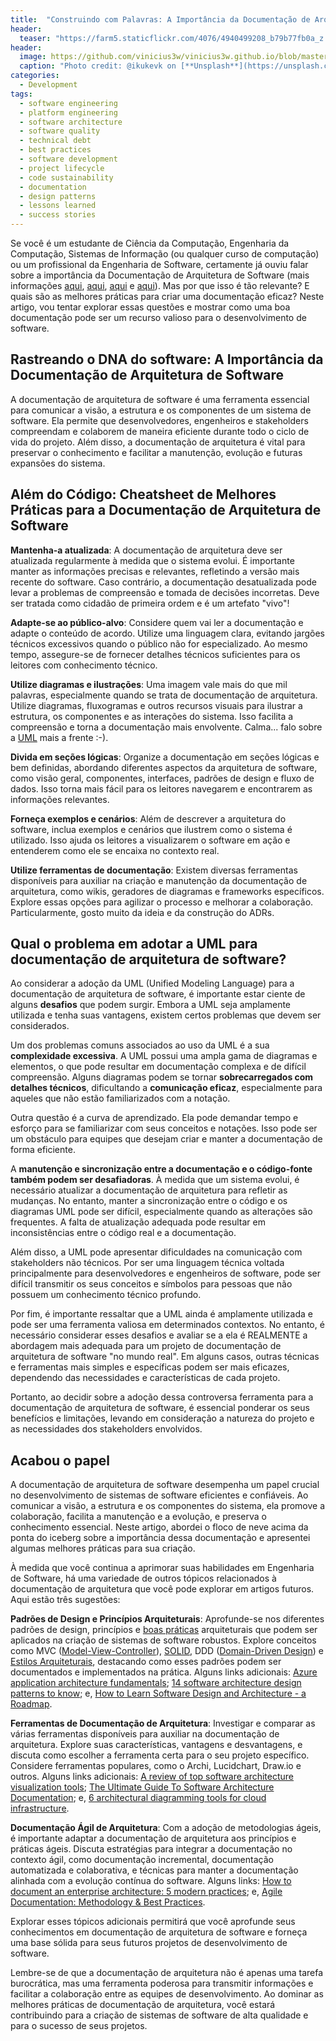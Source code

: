 ```yaml
---
title:  "Construindo com Palavras: A Importância da Documentação de Arquitetura de Software"
header:
  teaser: "https://farm5.staticflickr.com/4076/4940499208_b79b77fb0a_z.jpg"
header:
  image: https://github.com/vinicius3w/vinicius3w.github.io/blob/master/images/header-by-jesus-kiteque-224069.jpg?raw=true
  caption: "Photo credit: @ikukevk on [**Unsplash**](https://unsplash.com/photos/w7ZyuGYNpRQ)"
categories: 
  - Development
tags:
  - software engineering
  - platform engineering
  - software architecture
  - software quality
  - technical debt
  - best practices
  - software development
  - project lifecycle
  - code sustainability
  - documentation
  - design patterns
  - lessons learned
  - success stories
---
```


Se você é um estudante de Ciência da Computação, Engenharia da Computação, Sistemas de Informação (ou qualquer curso de computação) ou um profissional da Engenharia de Software, certamente já ouviu falar sobre a importância da Documentação de Arquitetura de Software (mais informações [aqui](https://www.educative.io/blog/software-architecture-diagramming-and-patterns), [aqui](https://www.workingsoftware.dev/software-architecture-documentation-the-ultimate-guide/), [aqui](https://medium.com/@nvashanin/documentation-in-software-architecture-4f2e4159c4fc) e [aqui](https://booksoncode.com/articles/software-architecture)). Mas por que isso é tão relevante? E quais são as melhores práticas para criar uma documentação eficaz? Neste artigo, vou tentar explorar essas questões e mostrar como uma boa documentação pode ser um recurso valioso para o desenvolvimento de software.

## Rastreando o DNA do software: A Importância da Documentação de Arquitetura de Software

A documentação de arquitetura de software é uma ferramenta essencial para comunicar a visão, a estrutura e os componentes de um sistema de software. Ela permite que desenvolvedores, engenheiros e stakeholders compreendam e colaborem de maneira eficiente durante todo o ciclo de vida do projeto. Além disso, a documentação de arquitetura é vital para preservar o conhecimento e facilitar a manutenção, evolução e futuras expansões do sistema.

## Além do Código: Cheatsheet de Melhores Práticas para a Documentação de Arquitetura de Software

**Mantenha-a atualizada**: A documentação de arquitetura deve ser atualizada regularmente à medida que o sistema evolui. É importante manter as informações precisas e relevantes, refletindo a versão mais recente do software. Caso contrário, a documentação desatualizada pode levar a problemas de compreensão e tomada de decisões incorretas. Deve ser tratada como cidadão de primeira ordem e é um artefato "vivo"!

**Adapte-se ao público-alvo**: Considere quem vai ler a documentação e adapte o conteúdo de acordo. Utilize uma linguagem clara, evitando jargões técnicos excessivos quando o público não for especializado. Ao mesmo tempo, assegure-se de fornecer detalhes técnicos suficientes para os leitores com conhecimento técnico.

**Utilize diagramas e ilustrações**: Uma imagem vale mais do que mil palavras, especialmente quando se trata de documentação de arquitetura. Utilize diagramas, fluxogramas e outros recursos visuais para ilustrar a estrutura, os componentes e as interações do sistema. Isso facilita a compreensão e torna a documentação mais envolvente. Calma... falo sobre a [UML](https://pt.wikipedia.org/wiki/UML) mais a frente :-).

**Divida em seções lógicas**: Organize a documentação em seções lógicas e bem definidas, abordando diferentes aspectos da arquitetura de software, como visão geral, componentes, interfaces, padrões de design e fluxo de dados. Isso torna mais fácil para os leitores navegarem e encontrarem as informações relevantes.

**Forneça exemplos e cenários**: Além de descrever a arquitetura do software, inclua exemplos e cenários que ilustrem como o sistema é utilizado. Isso ajuda os leitores a visualizarem o software em ação e entenderem como ele se encaixa no contexto real.

**Utilize ferramentas de documentação**: Existem diversas ferramentas disponíveis para auxiliar na criação e manutenção da documentação de arquitetura, como wikis, geradores de diagramas e frameworks específicos. Explore essas opções para agilizar o processo e melhorar a colaboração. Particularmente, gosto muito da ideia e da construção do ADRs.

## Qual o problema em adotar a UML para documentação de arquitetura de software?

Ao considerar a adoção da UML (Unified Modeling Language) para a documentação de arquitetura de software, é importante estar ciente de alguns **desafios** que podem surgir. Embora a UML seja amplamente utilizada e tenha suas vantagens, existem certos problemas que devem ser considerados.

Um dos problemas comuns associados ao uso da UML é a sua **complexidade excessiva**. A UML possui uma ampla gama de diagramas e elementos, o que pode resultar em documentação complexa e de difícil compreensão. Alguns diagramas podem se tornar **sobrecarregados com detalhes técnicos**, dificultando a **comunicação eficaz**, especialmente para aqueles que não estão familiarizados com a notação.

Outra questão é a curva de aprendizado. Ela pode demandar tempo e esforço para se familiarizar com seus conceitos e notações. Isso pode ser um obstáculo para equipes que desejam criar e manter a documentação de forma eficiente.

A **manutenção e sincronização entre a documentação e o código-fonte também podem ser desafiadoras**. À medida que um sistema evolui, é necessário atualizar a documentação de arquitetura para refletir as mudanças. No entanto, manter a sincronização entre o código e os diagramas UML pode ser difícil, especialmente quando as alterações são frequentes. A falta de atualização adequada pode resultar em inconsistências entre o código real e a documentação.

Além disso, a UML pode apresentar dificuldades na comunicação com stakeholders não técnicos. Por ser uma linguagem técnica voltada principalmente para desenvolvedores e engenheiros de software, pode ser difícil transmitir os seus conceitos e símbolos para pessoas que não possuem um conhecimento técnico profundo.

Por fim, é importante ressaltar que a UML ainda é amplamente utilizada e pode ser uma ferramenta valiosa em determinados contextos. No entanto, é necessário considerar esses desafios e avaliar se a ela é REALMENTE a abordagem mais adequada para um projeto de documentação de arquitetura de software "no mundo real". Em alguns casos, outras técnicas e ferramentas mais simples e específicas podem ser mais eficazes, dependendo das necessidades e características de cada projeto.

Portanto, ao decidir sobre a adoção dessa controversa ferramenta para a documentação de arquitetura de software, é essencial ponderar os seus benefícios e limitações, levando em consideração a natureza do projeto e as necessidades dos stakeholders envolvidos.

## Acabou o papel

A documentação de arquitetura de software desempenha um papel crucial no desenvolvimento de sistemas de software eficientes e confiáveis. Ao comunicar a visão, a estrutura e os componentes do sistema, ela promove a colaboração, facilita a manutenção e a evolução, e preserva o conhecimento essencial. Neste artigo, abordei o floco de neve acima da ponta do iceberg sobre a importância dessa documentação e apresentei algumas melhores práticas para sua criação.

À medida que você continua a aprimorar suas habilidades em Engenharia de Software, há uma variedade de outros tópicos relacionados à documentação de arquitetura que você pode explorar em artigos futuros. Aqui estão três sugestões:

**Padrões de Design e Princípios Arquiteturais**: Aprofunde-se nos diferentes padrões de design, princípios e [boas práticas](https://www.linkedin.com/pulse/boas-pr%25C3%25A1ticas-de-arquitetura-software-para-mitigar-o-d%25C3%25A9bito-garcia/?trackingId=gNkRrFdySySH%2Bl381cjr9A%3D%3D&lipi=urn%3Ali%3Apage%3Ad_flagship3_pulse_read%3BRnaji0ksQR60HvcFDLXNaw%3D%3D) arquiteturais que podem ser aplicados na criação de sistemas de software robustos. Explore conceitos como MVC ([Model-View-Controller](https://en.wikipedia.org/wiki/Model%E2%80%93view%E2%80%93controller)), [SOLID](https://bit.ly/3MgnIX0), DDD ([Domain-Driven Design](https://bit.ly/3BgalQp)) e [Estilos Arquiteturais](https://www.linkedin.com/pulse/dores-que-nos-levam-aos-estilos-arquiteturais-vinicius-garcia/?trackingId=gNkRrFdySySH%2Bl381cjr9A%3D%3D&lipi=urn%3Ali%3Apage%3Ad_flagship3_pulse_read%3BRnaji0ksQR60HvcFDLXNaw%3D%3D), destacando como esses padrões podem ser documentados e implementados na prática. Alguns links adicionais: [Azure application architecture fundamentals](https://learn.microsoft.com/en-us/azure/architecture/guide/); [14 software architecture design patterns to know](https://www.redhat.com/architect/14-software-architecture-patterns); e, [How to Learn Software Design and Architecture - a Roadmap](https://www.freecodecamp.org/news/software-design/).

**Ferramentas de Documentação de Arquitetura**: Investigar e comparar as várias ferramentas disponíveis para auxiliar na documentação de arquitetura. Explore suas características, vantagens e desvantagens, e discuta como escolher a ferramenta certa para o seu projeto específico. Considere ferramentas populares, como o Archi, Lucidchart, Draw.io e outros. Alguns links adicionais: [A review of top software architecture visualization tools](https://www.techtarget.com/searchapparchitecture/tip/A-review-of-top-software-architecture-visualization-tools); [The Ultimate Guide To Software Architecture Documentation](https://bit.ly/3O0ekbn); e, [6 architectural diagramming tools for cloud infrastructure](https://red.ht/3LTZSiG).

**Documentação Ágil de Arquitetura**: Com a adoção de metodologias ágeis, é importante adaptar a documentação de arquitetura aos princípios e práticas ágeis. Discuta estratégias para integrar a documentação no contexto ágil, como documentação incremental, documentação automatizada e colaborativa, e técnicas para manter a documentação alinhada com a evolução contínua do software. Alguns links: [How to document an enterprise architecture: 5 modern practices](https://www.redhat.com/architect/architecture-documentation-practices); e, [Agile Documentation: Methodology & Best Practices](https://bit.ly/3LYlb2q).

Explorar esses tópicos adicionais permitirá que você aprofunde seus conhecimentos em documentação de arquitetura de software e forneça uma base sólida para seus futuros projetos de desenvolvimento de software.

Lembre-se de que a documentação de arquitetura não é apenas uma tarefa burocrática, mas uma ferramenta poderosa para transmitir informações e facilitar a colaboração entre as equipes de desenvolvimento. Ao dominar as melhores práticas de documentação de arquitetura, você estará contribuindo para a criação de sistemas de software de alta qualidade e para o sucesso de seus projetos.
